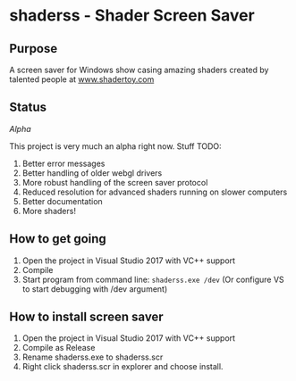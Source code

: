 # shaderss - Shader Screen Saver

## Purpose

A screen saver for Windows show casing amazing shaders 
created by talented people at www.shadertoy.com

## Status

_Alpha_

This project is very much an alpha right now. Stuff TODO:

1. Better error messages
2. Better handling of older webgl drivers
3. More robust handling of the screen saver protocol
4. Reduced resolution for advanced shaders running on slower computers
5. Better documentation
6. More shaders!

## How to get going

1. Open the project in Visual Studio 2017 with VC++ support
2. Compile
3. Start program from command line: `shaderss.exe /dev` (Or configure VS to start debugging with /dev argument)

## How to install screen saver

1. Open the project in Visual Studio 2017 with VC++ support
2. Compile as Release
3. Rename shaderss.exe to shaderss.scr
4. Right click shaderss.scr in explorer and choose install.

